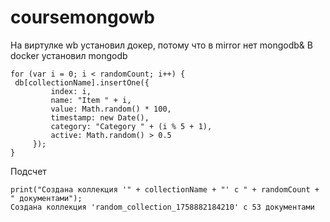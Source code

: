 # coursemongowb
На виртулке wb установил докер, потому что в mirror нет mongodb&
В docker установил mongodb
```
for (var i = 0; i < randomCount; i++) {
 db[collectionName].insertOne({
         index: i,
         name: "Item " + i,
         value: Math.random() * 100,
         timestamp: new Date(),
         category: "Category " + (i % 5 + 1),
         active: Math.random() > 0.5
     });
}
```
Подсчет

```
print("Создана коллекция '" + collectionName + "' с " + randomCount + " документами");
Создана коллекция 'random_collection_1758882184210' с 53 документами
```
